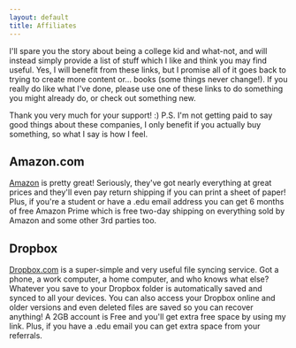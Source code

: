 ```yaml
---
layout: default
title: Affiliates
---
```


I'll spare you the story about being a college kid and what-not, and will instead simply provide a list of stuff which I like and think you may find useful. Yes, I will benefit from these links, but I promise all of it goes back to trying to create more content or… books (some things never change!). If you really do like what I've done, please use one of these links to do something you might already do, or check out something new.

Thank you very much for your support! :)
P.S. I'm not getting paid to say good things about these companies, I only
benefit if you actually buy something, so what I say is how I feel.

## Amazon.com ##
[Amazon](http://www.amazon.com/?_encoding=UTF8&tag=micbalpho-20&linkCode=ur2&camp=1789&creative=390957) is pretty great! Seriously, they've got nearly everything at great prices and they'll even pay return shipping if you can print a sheet of paper! Plus, if you're a student or have a .edu email address you can get 6 months of free Amazon Prime which is free two-day shipping on everything sold by Amazon and some other 3rd parties too.

## Dropbox ##
[Dropbox.com](http://db.tt/4lPSJdk) is a super-simple and very useful file syncing service. Got a phone, a work computer, a home computer, and who knows what else? Whatever you save to your Dropbox folder is automatically saved and synced to all your devices. You can also access your Dropbox online and older versions and even deleted files are saved so you can recover anything! A 2GB account is Free and you'll get extra free space by using my link. Plus, if you have a .edu email you can get extra space from your referrals.

